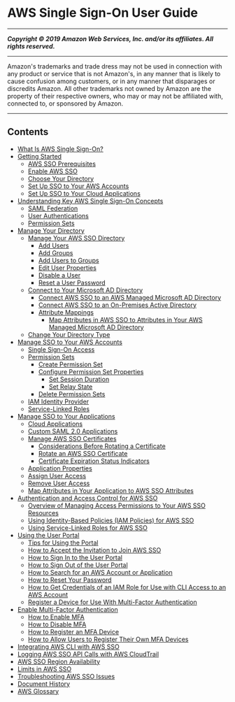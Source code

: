 # AWS Single Sign-On User Guide

-----
*****Copyright &copy; 2019 Amazon Web Services, Inc. and/or its affiliates. All rights reserved.*****

-----
Amazon's trademarks and trade dress may not be used in 
     connection with any product or service that is not Amazon's, 
     in any manner that is likely to cause confusion among customers, 
     or in any manner that disparages or discredits Amazon. All other 
     trademarks not owned by Amazon are the property of their respective
     owners, who may or may not be affiliated with, connected to, or 
     sponsored by Amazon.

-----
## Contents
+ [What Is AWS Single Sign-On?](what-is.md)
+ [Getting Started](getting-started.md)
   + [AWS SSO Prerequisites](prereqs.md)
   + [Enable AWS SSO](step1.md)
   + [Choose Your Directory](step2.md)
   + [Set Up SSO to Your AWS Accounts](step3.md)
   + [Set Up SSO to Your Cloud Applications](step4.md)
+ [Understanding Key AWS Single Sign-On Concepts](understanding-key-concepts.md)
   + [SAML Federation](samlfederationconcept.md)
   + [User Authentications](authconcept.md)
   + [Permission Sets](permissionsetsconcept.md)
+ [Manage Your Directory](manage-your-directory.md)
   + [Manage Your AWS SSO Directory](manage-your-directory-sso.md)
      + [Add Users](addusers.md)
      + [Add Groups](addgroups.md)
      + [Add Users to Groups](adduserstogroups.md)
      + [Edit User Properties](edituser.md)
      + [Disable a User](disableuser.md)
      + [Reset a User Password](resetuserpwd.md)
   + [Connect to Your Microsoft AD Directory](manage-your-directory-connected.md)
      + [Connect AWS SSO to an AWS Managed Microsoft AD Directory](connectawsad.md)
      + [Connect AWS SSO to an On-Premises Active Directory](connectonpremad.md)
      + [Attribute Mappings](attributemappingsconcept.md)
         + [Map Attributes in AWS SSO to Attributes in Your AWS Managed Microsoft AD Directory](mapssoattributestocdattributes.md)
   + [Change Your Directory Type](manage-your-directory-change.md)
+ [Manage SSO to Your AWS Accounts](manage-your-accounts.md)
   + [Single Sign-On Access](useraccess.md)
   + [Permission Sets](permissionsets.md)
      + [Create Permission Set](howtocreatepermissionset.md)
      + [Configure Permission Set Properties](permproperties.md)
         + [Set Session Duration](howtosessionduration.md)
         + [Set Relay State](howtopermrelaystate.md)
      + [Delete Permission Sets](howtoremovepermissionset.md)
   + [IAM Identity Provider](idp.md)
   + [Service-Linked Roles](slrconcept.md)
+ [Manage SSO to Your Applications](manage-your-applications.md)
   + [Cloud Applications](saasapps.md)
   + [Custom SAML 2.0 Applications](samlapps.md)
   + [Manage AWS SSO Certificates](managecerts.md)
      + [Considerations Before Rotating a Certificate](rotatecertconsiderations.md)
      + [Rotate an AWS SSO Certificate](rotatecert.md)
      + [Certificate Expiration Status Indicators](certexpirationindicators.md)
   + [Application Properties](appproperties.md)
   + [Assign User Access](assignuserstoapp.md)
   + [Remove User Access](removeaccessfromapp.md)
   + [Map Attributes in Your Application to AWS SSO Attributes](mapawsssoattributestoapp.md)
+ [Authentication and Access Control for AWS SSO](iam-auth-access.md)
   + [Overview of Managing Access Permissions to Your AWS SSO Resources](iam-auth-access-overview.md)
   + [Using Identity-Based Policies (IAM Policies) for AWS SSO](iam-auth-access-using-id-policies.md)
   + [Using Service-Linked Roles for AWS SSO](using-service-linked-roles.md)
+ [Using the User Portal](using-the-portal.md)
   + [Tips for Using the Portal](portaltips.md)
   + [How to Accept the Invitation to Join AWS SSO](howtoactivateaccount.md)
   + [How to Sign In to the User Portal](howtosignin.md)
   + [How to Sign Out of the User Portal](howtosignout.md)
   + [How to Search for an AWS Account or Application](howtosearchforapp.md)
   + [How to Reset Your Password](howtoresetpassword.md)
   + [How to Get Credentials of an IAM Role for Use with CLI Access to an AWS Account](howtogetcredentials.md)
   + [Register a Device for Use With Multi-Factor Authentication](user-device-registration.md)
+ [Enable Multi-Factor Authentication](enable-mfa.md)
   + [How to Enable MFA](how-to-enable-mfa.md)
   + [How to Disable MFA](how-to-disable-mfa.md)
   + [How to Register an MFA Device](how-to-register-device.md)
   + [How to Allow Users to Register Their Own MFA Devices](how-to-allow-user-registration.md)
+ [Integrating AWS CLI with AWS SSO](integrating-aws-cli.md)
+ [Logging AWS SSO API Calls with AWS CloudTrail](logging-using-cloudtrail.md)
+ [AWS SSO Region Availability](regions.md)
+ [Limits in AWS SSO](limits.md)
+ [Troubleshooting AWS SSO Issues](troubleshooting.md)
+ [Document History](doc-history.md)
+ [AWS Glossary](glossary.md)